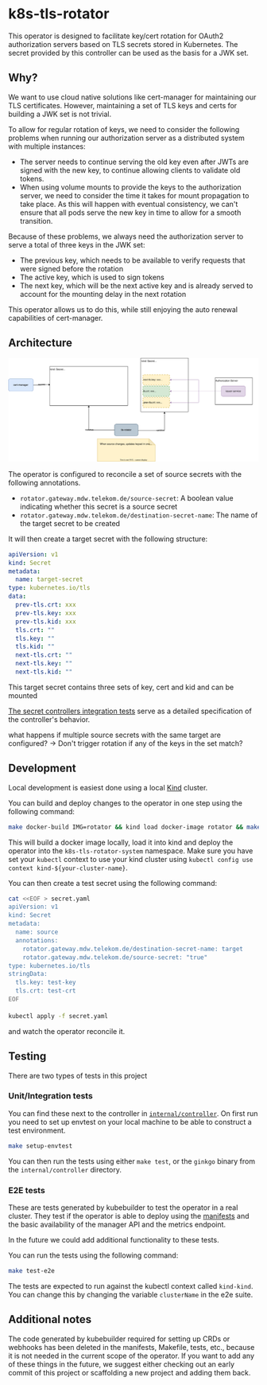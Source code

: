 <!--
SPDX-FileCopyrightText: 2025 Deutsche Telekom IT GmbH

SPDX-License-Identifier: Apache-2.0
-->

# k8s-tls-rotator

This operator is designed to facilitate key/cert rotation for OAuth2 authorization servers based on
TLS secrets stored in Kubernetes. The secret provided by this controller can be used as the basis
for a JWK set.

## Why?

We want to use cloud native solutions like cert-manager for maintaining our TLS certificates.
However, maintaining a set of TLS keys and certs for building a JWK set is not trivial.

To allow for regular rotation of keys, we need to consider the following problems when running our
authorization server as a distributed system with multiple instances:
- The server needs to continue serving the old key even after JWTs are signed with the new key, to
continue allowing clients to validate old tokens.
- When using volume mounts to provide the keys to the authorization server, we need to consider the
time it takes for mount propagation to take place. As this will happen with eventual consistency, we
can't ensure that all pods serve the new key in time to allow for a smooth transition.

Because of these problems, we always need the authorization server to serve a total of three keys in
the JWK set:
- The previous key, which needs to be available to verify requests that were signed before the
rotation
- The active key, which is used to sign tokens
- The next key, which will be the next active key and is already served to account for the mounting
delay in the next rotation

This operator allows us to do this, while still enjoying the auto renewal capabilities of
cert-manager.

## Architecture

![Architecture Diagram](./docs/architecture.svg)

The operator is configured to reconcile a set of source secrets with the following annotations.
- `rotator.gateway.mdw.telekom.de/source-secret`: A boolean value indicating whether this secret is a source secret
- `rotator.gateway.mdw.telekom.de/destination-secret-name`: The name of the target secret to be created

It will then create a target secret with the following structure:

```yaml
apiVersion: v1
kind: Secret
metadata:
  name: target-secret
type: kubernetes.io/tls
data:
  prev-tls.crt: xxx
  prev-tls.key: xxx
  prev-tls.kid: xxx
  tls.crt: ""
  tls.key: ""
  tls.kid: ""
  next-tls.crt: ""
  next-tls.key: ""
  next-tls.kid: ""
```

This target secret contains three sets of key, cert and kid and can be mounted 


[The secret controllers integration tests](./internal_controller/secret_controller_test.go) serve as a detailed specification of the controller's behavior.

what happens if multiple source secrets with the same target are configured?
-> Don't trigger rotation if any of the keys in the set match?

## Development

Local development is easiest done using a local [Kind](https://kind.sigs.k8s.io/) cluster.

You can build and deploy changes to the operator in one step using the following command:
```bash
make docker-build IMG=rotator && kind load docker-image rotator && make deploy IMG=rotator`
```
This will build a docker image locally, load it into kind and deploy the operator into the `k8s-tls-rotator-system` namespace.
Make sure you have set your `kubectl` context to use your kind cluster using `kubectl config use context kind-${your-cluster-name}`.

You can then create a test secret using the following command:
```bash
cat <<EOF > secret.yaml
apiVersion: v1
kind: Secret
metadata:
  name: source
  annotations:
    rotator.gateway.mdw.telekom.de/destination-secret-name: target
    rotator.gateway.mdw.telekom.de/source-secret: "true"
type: kubernetes.io/tls
stringData:
  tls.key: test-key
  tls.crt: test-crt
EOF

kubectl apply -f secret.yaml
```
and watch the operator reconcile it.

## Testing

There are two types of tests in this project

### Unit/Integration tests

You can find these next to the controller in [`internal/controller`](./internal/controller).
On first run you need to set up envtest on your local machine to be able to construct a test environment.
```bash
make setup-envtest
```

You can then run the tests using either `make test`, or the `ginkgo` binary from the  `internal/controller` directory.

### E2E tests

These are tests generated by kubebuilder to test the operator in a real cluster.
They test if the operator is able to deploy using the [manifests](./config) and
the basic availability of the manager API and the metrics endpoint.

In the future we could add additional functionality to these tests.

You can run the tests using the following command:
```bash
make test-e2e
```
The tests are expected to run against the kubectl context called `kind-kind`.
You can change this by changing the variable `clusterName` in the e2e suite.

## Additional notes

The code generated by kubebuilder required for setting up CRDs or webhooks
has been deleted in the manifests, Makefile, tests, etc., because it is not needed in the current scope of the operator.
If you want to add any of these things in the future, we suggest either checking out an early commit of this project
or scaffolding a new project and adding them back.

